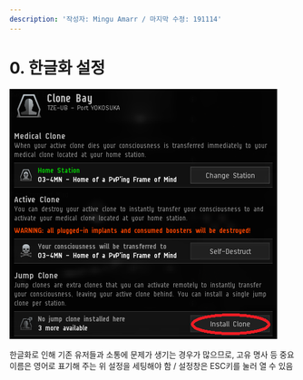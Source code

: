 ```yaml
---
description: '작성자: Mingu Amarr / 마지막 수정: 191114'
---
```


# 0. 한글화 설정

![](../.gitbook/assets/image%20%2867%29.png)

한글화로 인해 기존 유저들과 소통에 문제가 생기는 경우가 많으므로, 고유 명사 등 중요 이름은 영어로 표기해 주는 위 설정을 세팅해야 함 / 설정창은 ESC키를 눌러 열 수 있음

